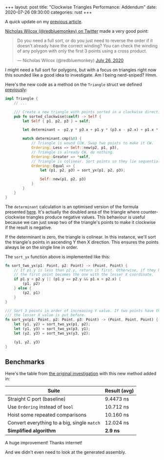 +++
layout: post
title: "Clockwise Triangles Performance: Addendum"
date: 2020-07-26 09:30:00
categories: rust
+++

A quick update on my [previous article](/rust/2020/07/25/optimising-with-cmp-and-ordering.html).

[Nicholas Wilcox (@redbluemonkey) on Twitter](https://twitter.com/redbluemonkey/status/1287186446986514432)
made a very good point:

<blockquote class="twitter-tweet" data-conversation="none" data-dnt="true"><p lang="en" dir="ltr">Do you need a full sort, or do you just need to reverse the order if it doesn&#39;t already have the correct winding? You can check the winding of any polygon with only the first 3 points using a cross product.</p>&mdash; Nicholas Wilcox (@redbluemonkey) <a href="https://twitter.com/redbluemonkey/status/1287186446986514432?ref_src=twsrc%5Etfw">July 26, 2020</a></blockquote> <script async src="https://platform.twitter.com/widgets.js" charset="utf-8"></script>

I might need a full sort for polygons, but with a focus on triangles right now this sounded like a
good idea to investigate. Am I being nerd-sniped? Hmm.

Here's the new code as a method on the `Triangle` struct we defined
[previously](/rust/2020/07/25/optimising-with-cmp-and-ordering.html):

```rust
impl Triangle {
    // ...

    /// Create a new triangle with points sorted in a clockwise direction.
    pub fn sorted_clockwise(&self) -> Self {
        let Self { p1, p2, p3 } = self;

        let determinant = -p2.y * p3.x + p1.y * (p3.x - p2.x) + p1.x * (p2.y - p3.y) + p2.x * p3.y;

        match determinant.cmp(&0) {
            // Triangle is wound CCW. Swap two points to make it CW.
            Ordering::Less => Self::new(p2, p1, p3),
            // Triangle is already CW, do nothing.
            Ordering::Greater => *self,
            // Triangle is colinear. Sort points so they lie sequentially along the line.
            Ordering::Equal => {
                let (p1, p2, p3) = sort_yx(p1, p2, p3);

                Self::new(p1, p2, p3)
            }
        }
    }
}
```

The `determinant` calculation is an optimised version of the formula presented
[here](https://en.wikipedia.org/wiki/Curve_orientation#Practical_considerations). It's actually the
doubled area of the triangle where counter-clockwise triangles produce negative values. This
behaviour is useful because we can just swap two of the triangle's points to make it clockwise if
the result is negative.

If the determinant is zero, the triangle is colinear. In this instance, we'll sort the triangle's
points in ascending Y then X direction. This ensures the points always lie on the single line in
order.

The `sort_yx` function above is implemented like this:

```rust
fn sort_two_yx(p1: Point, p2: Point) -> (Point, Point) {
    // If p1.y is less than p2.y, return it first. Otherwise, if they have the same Y coordinate,
    // the first point becomes the one with the lesser X coordinate.
    if p1.y < p2.y || (p1.y == p2.y && p1.x < p2.x) {
        (p1, p2)
    } else {
        (p2, p1)
    }
}

/// Sort 3 points in order of increasing Y value. If two points have the same Y value, the one with
/// the lesser X value is put before.
fn sort_yx(p1: Point, p2: Point, p3: Point) -> (Point, Point, Point) {
    let (y1, y2) = sort_two_yx(p1, p2);
    let (y1, y3) = sort_two_yx(p3, y1);
    let (y2, y3) = sort_two_yx(y3, y2);

    (y1, y2, y3)
}
```

## Benchmarks

Here's the table from
[the original investigation](/rust/2020/07/25/optimising-with-cmp-and-ordering.html) with this new
method added in:

| Suite                                       | Result (avg) |
| ------------------------------------------- | ------------ |
| Straight C port (baseline)                  | 9.4473 ns    |
| Use `Ordering` instead of `bool`            | 10.712 ns    |
| Hoist some repeated comparisons             | 10.160 ns    |
| Convert everything to a big, single `match` | 12.024 ns    |
| **Simplified algorithm**                    | **2.9 ns**   |

A huge improvement! Thanks internet!

And we didn't even need to look at the generated assembly.
